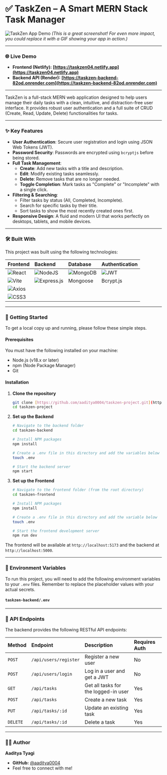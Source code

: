 # ✅ TaskZen – A Smart MERN Stack Task Manager

![TaskZen App Demo](https://taskzen04.netlify.app/assets/screenshot-e7b5f00c.png)
*(This is a great screenshot! For even more impact, you could replace it with a GIF showing your app in action.)*

---

### 🌐 Live Demo

- **Frontend (Netlify):** **[https://taskzen04.netlify.app](https://taskzen04.netlify.app)**
- **Backend API (Render):** **[https://taskzen-backend-82od.onrender.com](https://taskzen-backend-82od.onrender.com)**

---

TaskZen is a full-stack MERN web application designed to help users manage their daily tasks with a clean, intuitive, and distraction-free user interface. It provides robust user authentication and a full suite of CRUD (Create, Read, Update, Delete) functionalities for tasks.

---

### ✨ Key Features

- **User Authentication**: Secure user registration and login using JSON Web Tokens (JWT).
- **Password Security**: Passwords are encrypted using `bcryptjs` before being stored.
- **Full Task Management**:
    - **Create**: Add new tasks with a title and description.
    - **Edit**: Modify existing tasks seamlessly.
    - **Delete**: Remove tasks that are no longer needed.
    - **Toggle Completion**: Mark tasks as "Complete" or "Incomplete" with a single click.
- **Filtering & Searching**:
    - Filter tasks by status (All, Completed, Incomplete).
    - Search for specific tasks by their title.
    - Sort tasks to show the most recently created ones first.
- **Responsive Design**: A fluid and modern UI that works perfectly on desktops, tablets, and mobile devices.

---

### 🛠️ Built With

This project was built using the following technologies:

| Frontend | Backend | Database | Authentication |
| :--- | :--- | :--- | :--- |
| ![React](https://img.shields.io/badge/react-%2320232a.svg?style=for-the-badge&logo=react&logoColor=%2361DAFB) | ![NodeJS](https://img.shields.io/badge/node.js-6DA55F?style=for-the-badge&logo=node.js&logoColor=white) | ![MongoDB](https://img.shields.io/badge/MongoDB-%234EA94B.svg?style=for-the-badge&logo=mongodb&logoColor=white) | ![JWT](https://img.shields.io/badge/JWT-black?style=for-the-badge&logo=JSON%20web%20tokens) |
| ![Vite](https://img.shields.io/badge/vite-%23646CFF.svg?style=for-the-badge&logo=vite&logoColor=white) | ![Express.js](https://img.shields.io/badge/express.js-%23404d59.svg?style=for-the-badge&logo=express&logoColor=white) | Mongoose | Bcrypt.js |
| ![Axios](https://img.shields.io/badge/axios-671ddf?&style=for-the-badge&logo=axios&logoColor=white) | | | |
| ![CSS3](https://img.shields.io/badge/css3-%231572B6.svg?style=for-the-badge&logo=css3&logoColor=white) | | | |


---

### 🚀 Getting Started

To get a local copy up and running, please follow these simple steps.

#### Prerequisites

You must have the following installed on your machine:
* Node.js (v18.x or later)
* npm (Node Package Manager)
* Git

#### Installation

1.  **Clone the repository**
    ```sh
    git clone [https://github.com/aaditya0004/taskzen-project.git](https://github.com/aaditya0004/taskzen-project.git)
    cd taskzen-project
    ```

2.  **Set up the Backend**
    ```sh
    # Navigate to the backend folder
    cd taskzen-backend

    # Install NPM packages
    npm install

    # Create a .env file in this directory and add the variables below
    touch .env

    # Start the backend server
    npm start
    ```

3.  **Set up the Frontend**
    ```sh
    # Navigate to the frontend folder (from the root directory)
    cd taskzen-frontend

    # Install NPM packages
    npm install

    # Create a .env file in this directory and add the variable below
    touch .env

    # Start the frontend development server
    npm run dev
    ```
The frontend will be available at `http://localhost:5173` and the backend at `http://localhost:5000`.

---

### 🔑 Environment Variables

To run this project, you will need to add the following environment variables to your `.env` files. Remember to replace the placeholder values with your actual secrets.

#### `taskzen-backend/.env`

---

### 📁 API Endpoints

The backend provides the following RESTful API endpoints:

| Method | Endpoint | Description | Requires Auth |
| :--- | :--- | :--- | :--- |
| `POST` | `/api/users/register` | Register a new user | No |
| `POST` | `/api/users/login` | Log in a user and get a JWT | No |
| `GET` | `/api/tasks` | Get all tasks for the logged-in user | Yes |
| `POST` | `/api/tasks` | Create a new task | Yes |
| `PUT` | `/api/tasks/:id` | Update an existing task | Yes |
| `DELETE`| `/api/tasks/:id` | Delete a task | Yes |

---

### 🙋‍♂️ Author

**Aaditya Tyagi**

- **GitHub:** [@aaditya0004](https://github.com/aaditya0004)
- Feel free to connect with me!
